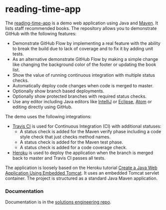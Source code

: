 # reading-time-app
The [reading-time-app](https://reading-time-app.herokuapp.com/) is a demo web application using Java and [Maven](https://maven.apache.org/). It lists staff recommended books. The repository allows you to demonstrate GitHub with the following features:

- Demonstrate GitHub Flow by implementing a real feature with the ability to break the build due to lack of coverage and to fix it by adding unit tests.
- As an alternative demonstrate GitHub Flow by making a simple change like changing the background color of the footer or updating the book list.
- Show the value of running continuous integration with multiple status checks.
- Automatically deploy code changes when code is merged to master.
- Optionally show branch based deployments.
- Optionally show protected branches with required status checks.
- Use any editor including Java editors like [IntelliJ](https://www.jetbrains.com/idea/) or [Eclipse](https://eclipse.org/), [Atom](https://atom.io/) or editing directly using GitHub.

The demo uses the following integrations:
- [Travis CI](https://travis-ci.com/) is used for Continuous Integration (CI) with additional statuses:
  - A status check is added for the Maven verify phase including a code style check that just checks method names.
  - A status check is added for the Maven test phase.
  - A status check is added for a code coverage check.
- [Heroku](https://www.heroku.com/) is used to deploy the application when the branch is merged back to master and Travis CI passes all tests.

The application is loosely based on the Heroku tutorial [Create a Java Web Application Using Embedded Tomcat](https://devcenter.heroku.com/articles/create-a-java-web-application-using-embedded-tomcat). It uses an embedded Tomcat servlet container. The project is structured as a standard Java Maven application.

### Documentation
Documentation is in the [solutions engineering repo](https://github.com/github/solutions-engineering/blob/master/guides/demo/custom-scripts/travis-heroku-java-demo.md).
